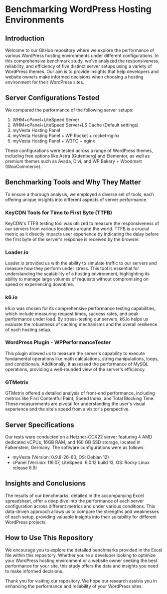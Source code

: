 # Benchmarking WordPress Hosting Environments

## Introduction

Welcome to our GitHub repository where we explore the performance of various WordPress hosting environments under different configurations. In this comprehensive benchmark study, we've analyzed the responsiveness, reliability, and efficiency of five distinct server setups using a variety of WordPress themes. Our aim is to provide insights that help developers and website owners make informed decisions when choosing a hosting environment for their WordPress sites.

## Server Configurations Tested

We compared the performance of the following server setups:

1. WHM+cPanel+LiteSpeed Server
2. WHM+cPanel+LiteSpeed Server+LS Cache (Default settings)
3. myVesta Hosting Panel
4. myVesta Hosting Panel + WP Rocket + rocket-nginx
5. myVesta Hosting Panel + W3TC + nginx

These configurations were tested across a range of WordPress themes, including free options like Astra (Gutenberg) and Elementor, as well as premium themes such as Avada, Divi, and WP Bakery + Woodmart (WooCommerce).

## Benchmarking Tools and Why They Matter

To ensure a thorough analysis, we employed a diverse set of tools, each offering unique insights into different aspects of server performance.

### KeyCDN Tools for Time to First Byte (TTFB)

KeyCDN's TTFB testing tool was utilized to measure the responsiveness of our servers from various locations around the world. TTFB is a crucial metric as it directly impacts user experience by indicating the delay before the first byte of the server's response is received by the browser.

### Loader.io

Loader.io provided us with the ability to simulate traffic to our servers and measure how they perform under stress. This tool is essential for understanding the scalability of a hosting environment, highlighting its ability to manage large volumes of requests without compromising on speed or experiencing downtime.

### k6.io

k6.io was chosen for its comprehensive performance testing capabilities, which include measuring request times, success rates, and peak performance under load. By stress-testing our servers, k6.io helps us evaluate the robustness of caching mechanisms and the overall resilience of each hosting setup.

### WordPress Plugin - WPPerformanceTester

This plugin allowed us to measure the server's capability to execute fundamental operations like math calculations, string manipulations, loops, and conditionals. Additionally, it assessed the performance of MySQL operations, providing a well-rounded view of the server's efficiency.

### GTMetrix

GTMetrix offered a detailed analysis of front-end performance, including metrics like First Contentful Paint, Speed Index, and Total Blocking Time. These measurements are pivotal for understanding the user's visual experience and the site's speed from a visitor's perspective.

## Server Specifications

Our tests were conducted on a Hetzner-CCX22 server featuring 4 AMD dedicated vCPUs, 16GB RAM, and 160 GB SSD storage, located in Falkenstein, Germany. The software configurations were as follows:

- myVesta (Version: 0.9.8-26-60, OS: Debian 12)
- cPanel (Version: 116.07, LiteSpeed: 6.0.12 build 13, OS: Rocky Linux release 8.9)

## Insights and Conclusions

The results of our benchmarks, detailed in the accompanying Excel spreadsheet, offer a deep dive into the performance of each server configuration across different metrics and under various conditions. This data-driven approach allows us to compare the strengths and weaknesses of each setup, providing valuable insights into their suitability for different WordPress projects.

## How to Use This Repository

We encourage you to explore the detailed benchmarks provided in the Excel file within this repository. Whether you're a developer looking to optimize your WordPress hosting environment or a website owner seeking the best performance for your site, this study offers the data and insights you need to make informed decisions.

Thank you for visiting our repository. We hope our research assists you in enhancing the performance and reliability of your WordPress sites.
